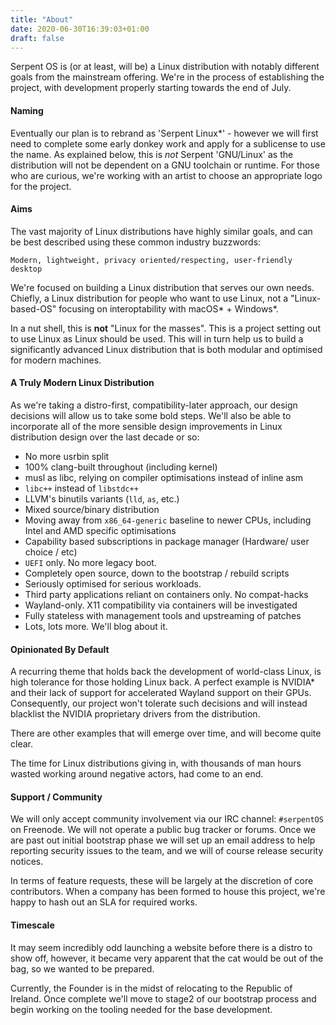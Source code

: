 ```yaml
---
title: "About"
date: 2020-06-30T16:39:03+01:00
draft: false
---
```


Serpent OS is (or at least, will be) a Linux distribution with notably different goals
from the mainstream offering. We're in the process of establishing the project, with
development properly starting towards the end of July.

#### Naming

Eventually our plan is to rebrand as 'Serpent Linux\*' - however we will first need to
complete some early donkey work and apply for a sublicense to use the name. As explained
below, this is _not_ Serpent 'GNU/Linux' as the distribution will not be dependent on
a GNU toolchain or runtime. For those who are curious, we're working with an artist to
choose an appropriate logo for the project.

#### Aims

The vast majority of Linux distributions have highly similar goals, and can be best
described using these common industry buzzwords:

    Modern, lightweight, privacy oriented/respecting, user-friendly desktop

We're focused on building a Linux distribution that serves our own needs.
Chiefly, a Linux distribution for people who want to use Linux, not a "Linux-based-OS"
focusing on interoptability with macOS\* + Windows\*.

In a nut shell, this is __not__ "Linux for the masses". This is a project setting out to
use Linux as Linux should be used. This will in turn help us to build a significantly
advanced Linux distribution that is both modular and optimised for modern machines.

#### A Truly Modern Linux Distribution

As we're taking a distro-first, compatibility-later approach, our design decisions
will allow us to take some bold steps. We'll also be able to incorporate all of the
more sensible design improvements in Linux distribution design over the last decade or
so:

 - No more usrbin split
 - 100% clang-built throughout (including kernel)
 - musl as libc, relying on compiler optimisations instead of inline asm
 - `libc++` instead of `libstdc++`
 - LLVM's binutils variants (`lld`, `as`, etc.)
 - Mixed source/binary distribution
 - Moving away from `x86_64-generic` baseline to newer CPUs, including Intel and AMD specific optimisations
 - Capability based subscriptions in package manager (Hardware/ user choice / etc)
 - `UEFI` only. No more legacy boot.
 - Completely open source, down to the bootstrap / rebuild scripts
 - Seriously optimised for serious workloads.
 - Third party applications reliant on containers only. No compat-hacks
 - Wayland-only. X11 compatibility via containers will be investigated
 - Fully stateless with management tools and upstreaming of patches
 - Lots, lots more. We'll blog about it.

#### Opinionated By Default

A recurring theme that holds back the development of world-class Linux, is high tolerance
for those holding Linux back. A perfect example is NVIDIA\* and their lack of support for
accelerated Wayland support on their GPUs. Consequently, our project won't tolerate such
decisions and will instead blacklist the NVIDIA proprietary drivers from the distribution.

There are other examples that will emerge over time, and will become quite clear.

The time for Linux distributions giving in, with thousands of man hours wasted working around
negative actors, had come to an end.

#### Support / Community

We will only accept community involvement via our IRC channel: `#serpentOS` on Freenode.
We will not operate a public bug tracker or forums. Once we are past out initial bootstrap
phase we will set up an email address to help reporting security issues to the team, and
we will of course release security notices.

In terms of feature requests, these will be largely at the discretion of core contributors.
When a company has been formed to house this project, we're happy to hash out an SLA for
required works.

#### Timescale

It may seem incredibly odd launching a website before there is a distro to show off, however,
it became very apparent that the cat would be out of the bag, so we wanted to be prepared.

Currently, the Founder is in the midst of relocating to the Republic of Ireland. Once complete
we'll move to stage2 of our bootstrap process and begin working on the tooling needed for the
base development.
